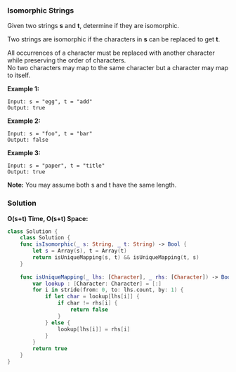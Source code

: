 
### Isomorphic Strings

Given two strings __s__ and __t__, determine if they are isomorphic.

Two strings are isomorphic if the characters in __s__ can be replaced to get __t__.

All occurrences of a character must be replaced with another character while preserving the order of characters.</br>
No two characters may map to the same character but a character may map to itself.

__Example 1:__
```
Input: s = "egg", t = "add"
Output: true
```
__Example 2:__
```
Input: s = "foo", t = "bar"
Output: false
```
__Example 3:__
```
Input: s = "paper", t = "title"
Output: true
```
__Note:__
You may assume both s and t have the same length.

### Solution
__O(s+t) Time, O(s+t) Space:__
```Swift
class Solution {
    class Solution {
    func isIsomorphic(_ s: String, _ t: String) -> Bool {
        let s = Array(s), t = Array(t)
        return isUniqueMapping(s, t) && isUniqueMapping(t, s)
    }
    
    func isUniqueMapping(_ lhs: [Character], _ rhs: [Character]) -> Bool {
        var lookup : [Character: Character] = [:]
        for i in stride(from: 0, to: lhs.count, by: 1) {
            if let char = lookup[lhs[i]] {
                if char != rhs[i] {
                    return false
                }
            } else {
                lookup[lhs[i]] = rhs[i]
            }
        }
        return true
    }
}
```